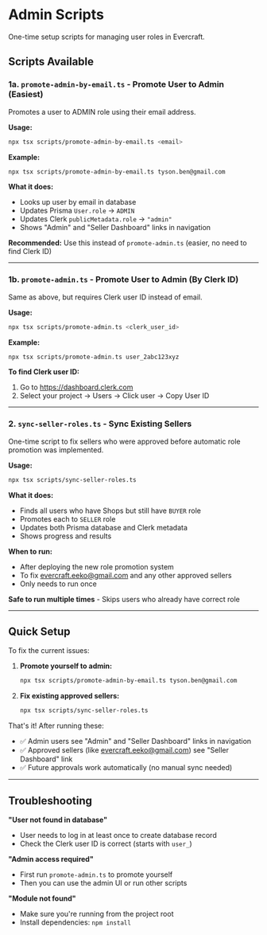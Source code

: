 # Admin Scripts

One-time setup scripts for managing user roles in Evercraft.

## Scripts Available

### 1a. `promote-admin-by-email.ts` - Promote User to Admin (Easiest)

Promotes a user to ADMIN role using their email address.

**Usage:**

```bash
npx tsx scripts/promote-admin-by-email.ts <email>
```

**Example:**

```bash
npx tsx scripts/promote-admin-by-email.ts tyson.ben@gmail.com
```

**What it does:**

- Looks up user by email in database
- Updates Prisma `User.role` → `ADMIN`
- Updates Clerk `publicMetadata.role` → `"admin"`
- Shows "Admin" and "Seller Dashboard" links in navigation

**Recommended:** Use this instead of `promote-admin.ts` (easier, no need to find Clerk ID)

---

### 1b. `promote-admin.ts` - Promote User to Admin (By Clerk ID)

Same as above, but requires Clerk user ID instead of email.

**Usage:**

```bash
npx tsx scripts/promote-admin.ts <clerk_user_id>
```

**Example:**

```bash
npx tsx scripts/promote-admin.ts user_2abc123xyz
```

**To find Clerk user ID:**

1. Go to https://dashboard.clerk.com
2. Select your project → Users → Click user → Copy User ID

---

### 2. `sync-seller-roles.ts` - Sync Existing Sellers

One-time script to fix sellers who were approved before automatic role promotion was implemented.

**Usage:**

```bash
npx tsx scripts/sync-seller-roles.ts
```

**What it does:**

- Finds all users who have Shops but still have `BUYER` role
- Promotes each to `SELLER` role
- Updates both Prisma database and Clerk metadata
- Shows progress and results

**When to run:**

- After deploying the new role promotion system
- To fix evercraft.eeko@gmail.com and any other approved sellers
- Only needs to run once

**Safe to run multiple times** - Skips users who already have correct role

---

## Quick Setup

To fix the current issues:

1. **Promote yourself to admin:**

   ```bash
   npx tsx scripts/promote-admin-by-email.ts tyson.ben@gmail.com
   ```

2. **Fix existing approved sellers:**
   ```bash
   npx tsx scripts/sync-seller-roles.ts
   ```

That's it! After running these:

- ✅ Admin users see "Admin" and "Seller Dashboard" links in navigation
- ✅ Approved sellers (like evercraft.eeko@gmail.com) see "Seller Dashboard" link
- ✅ Future approvals work automatically (no manual sync needed)

---

## Troubleshooting

**"User not found in database"**

- User needs to log in at least once to create database record
- Check the Clerk user ID is correct (starts with `user_`)

**"Admin access required"**

- First run `promote-admin.ts` to promote yourself
- Then you can use the admin UI or run other scripts

**"Module not found"**

- Make sure you're running from the project root
- Install dependencies: `npm install`
